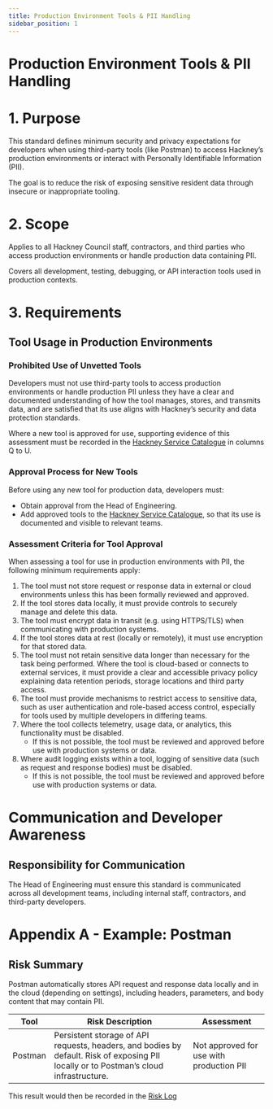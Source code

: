 ```yaml
---
title: Production Environment Tools & PII Handling
sidebar_position: 1
---
```


# Production Environment Tools & PII Handling
# 1. Purpose

This standard defines minimum security and privacy expectations for developers when using third-party tools (like Postman) to access Hackney’s production environments or interact with Personally Identifiable Information (PII).

The goal is to reduce the risk of exposing sensitive resident data through insecure or inappropriate tooling.

# 2. Scope

Applies to all Hackney Council staff, contractors, and third parties who access production environments or handle production data containing PII.

Covers all development, testing, debugging, or API interaction tools used in production contexts.

# 3. Requirements

## Tool Usage in Production Environments

### Prohibited Use of Unvetted Tools

Developers must not use third-party tools to access production environments or handle production PII unless they have a clear and documented understanding of how the tool manages, stores, and transmits data, and are satisfied that its use aligns with Hackney’s security and data protection standards.

Where a new tool is approved for use, supporting evidence of this assessment must be recorded in the [Hackney Service Catalogue](https://docs.google.com/spreadsheets/d/1QoinQ9Yvlr4gvUoROYAA8vDWOWyXw7-vokZmPEH296A/edit?gid=1633075159#gid=1633075159) in columns Q to U.

### Approval Process for New Tools

Before using any new tool for production data, developers must:

- Obtain approval from the Head of Engineering.
- Add approved tools to the [Hackney Service Catalogue](https://docs.google.com/spreadsheets/d/1QoinQ9Yvlr4gvUoROYAA8vDWOWyXw7-vokZmPEH296A/edit?gid=1633075159#gid=1633075159), so that its use is documented and visible to relevant teams.

### Assessment Criteria for Tool Approval

When assessing a tool for use in production environments with PII, the following minimum requirements apply:

1. The tool must not store request or response data in external or cloud environments unless this has been formally reviewed and approved.
2. If the tool stores data locally, it must provide controls to securely manage and delete this data.
3. The tool must encrypt data in transit (e.g. using HTTPS/TLS) when communicating with production systems.
4. If the tool stores data at rest (locally or remotely), it must use encryption for that stored data.
5. The tool must not retain sensitive data longer than necessary for the task being performed. Where the tool is cloud-based or connects to external services, it must provide a clear and accessible privacy policy explaining data retention periods, storage locations and third party access.
6. The tool must provide mechanisms to restrict access to sensitive data, such as user authentication and role-based access control, especially for tools used by multiple developers in differing teams.
7. Where the tool collects telemetry, usage data, or analytics, this functionality must be disabled.
   - If this is not possible, the tool must be reviewed and approved before use with production systems or data.
8. Where audit logging exists within a tool, logging of sensitive data (such as request and response bodies) must be disabled.
   - If this is not possible, the tool must be reviewed and approved before use with production systems or data.

# Communication and Developer Awareness

## Responsibility for Communication

The Head of Engineering must ensure this standard is communicated across all development teams, including internal staff, contractors, and third-party developers.

# Appendix A - Example: Postman

## Risk Summary

Postman automatically stores API request and response data locally and in the cloud (depending on settings), including headers, parameters, and body content that may contain PII.

| Tool    | Risk Description                                                                                                                               | Assessment                         |
|---------|------------------------------------------------------------------------------------------------------------------------------------------------|------------------------------------|
| Postman | Persistent storage of API requests, headers, and bodies by default. Risk of exposing PII locally or to Postman’s cloud infrastructure.         | Not approved for use with production PII |

This result would then be recorded in the [Risk Log](https://docs.google.com/spreadsheets/d/1UGbxoImySTqDLUWc1Ifbp61iN3uLjfRBaK4lvyZ55Bo/edit?gid=0#gid=0)
